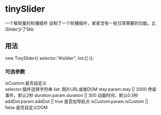 # tinySlider
一个极轻量的轮播插件
自制了一个轮播插件，紧紧含有一些日常需要的功能。比iSlider少了5kb

## 用法
new TinySlider({
		selector:"#isldier",
		list:[]
});

### 可选参数
isCustom:是否自定义  
selector:插件选择字符串
list: 图片URL或者DOM
stay:param.stay || 2000 停留事件，默认2秒
duration:param.duration || 300 动画时间，默认0.3秒
addDot:param.addDot || true 是否加导航点
isCustom:param.isCustom || false 是否自定义DOM
